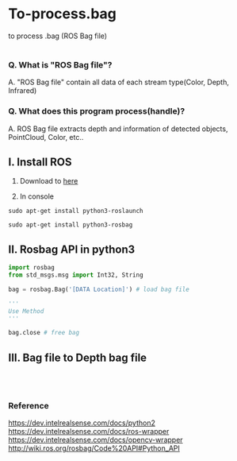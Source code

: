 # To-process.bag
to process .bag (ROS Bag file)
<br/>
<br/>



### Q. What is "ROS Bag file"?
A. "ROS Bag file" contain all data of each stream type(Color, Depth, Infrared)

### Q. What does this program process(handle)?
A. ROS Bag file extracts depth and information of detected objects, PointCloud, Color, etc..


## I. Install ROS

1. Download to [here](https://www.ros.org/blog/getting-started/)

2. In console <br/>
```console
sudo apt-get install python3-roslaunch 
```

```console
sudo apt-get install python3-rosbag 
``` 

## II. Rosbag API in python3

```python
import rosbag
from std_msgs.msg import Int32, String
```

```python
bag = rosbag.Bag('[DATA Location]') # load bag file
```
```python
'''
Use Method
'''
```
```python
bag.close # free bag
```


## III. Bag file to Depth bag file




<br/>
<br/>

### Reference
https://dev.intelrealsense.com/docs/python2 <br/>
https://dev.intelrealsense.com/docs/ros-wrapper <br/>
https://dev.intelrealsense.com/docs/opencv-wrapper <br/>
http://wiki.ros.org/rosbag/Code%20API#Python_API 

